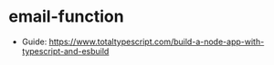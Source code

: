# email-function

- Guide: <https://www.totaltypescript.com/build-a-node-app-with-typescript-and-esbuild>
